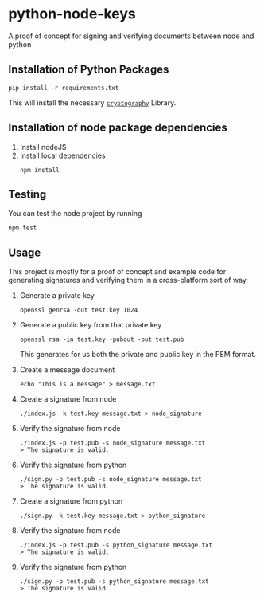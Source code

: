 # python-node-keys

A proof of concept for signing and verifying documents between node and python


## Installation of Python Packages

```
pip install -r requirements.txt
```

This will install the necessary [`cryptography`](https://cryptography.io/en/latest/) Library.


## Installation of node package dependencies

1. Install nodeJS
2. Install local dependencies
   ```
   npm install
   ```

## Testing

You can test the node project by running

```
npm test
```

## Usage

This project is mostly for a proof of concept and example code for generating
signatures and verifying them in a cross-platform sort of way.

1. Generate a private key
   ```
   openssl genrsa -out test.key 1024
   ```

2. Generate a public key from that private key
   ```
   openssl rsa -in test.key -pubout -out test.pub
   ```

   This generates for us both the private and public key in the PEM format.

3. Create a message document
   ```
   echo "This is a message" > message.txt
   ```

4. Create a signature from node
   ```
   ./index.js -k test.key message.txt > node_signature
   ```

5. Verify the signature from node
   ```
   ./index.js -p test.pub -s node_signature message.txt
   > The signature is valid.
   ```

6. Verify the signature from python
   ```
   ./sign.py -p test.pub -s node_signature message.txt
   > The signature is valid.
   ```

7. Create a signature from python
   ```
   ./sign.py -k test.key message.txt > python_signature
   ```


8. Verify the signature from node
   ```
   ./index.js -p test.pub -s python_signature message.txt
   > The signature is valid.
   ```

9. Verify the signature from python
   ```
   ./sign.py -p test.pub -s python_signature message.txt
   > The signature is valid.
   ```
